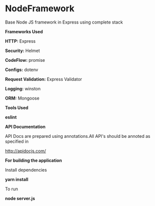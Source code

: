 # NodeFramework
Base Node JS framework in Express using complete stack

**Frameworks Used**


  **HTTP:** Express

  **Security:** Helmet

  **CodeFlow:** promise

  **Configs:** dotenv

  **Request Validation:** Express Validator

  **Logging:** winston

  **ORM:** Mongoose



**Tools Used**

  **eslint**



**API Documentation**

API Docs are prepared using annotations.All API's should be annoted as specified in

http://apidocjs.com/


**For building the application**

Install dependencies

  **yarn install**

To run

  **node server.js**
